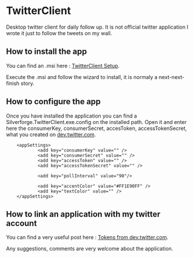 TwitterClient
=============

Desktop twitter client for daily follow up. It is not official twitter application I wrote it just to follow the tweets on my wall.

How to install the app
----------------------
You can find an .msi here : [TwitterClient Setup][1].

Execute the .msi and follow the wizard to install, it is normaly a next-next-finish story.

How to configure the app
------------------------
Once you have installed the application you can find a Silverforge.TwitterClient.exe.config on the installed path. Open it and enter here the consumerKey, consumerSecret, accesToken, accessTokenSecret, what you created on [dev.twitter.com][2].

        <appSettings>
                <add key="consumerKey" value="" />
                <add key="consumerSecret" value="" />
                <add key="accessToken" value="" />
                <add key="accessTokenSecret" value="" />

                <add key="pollInterval" value="90"/>

                <add key="accentColor" value="#FF1E90FF" />
                <add key="textColor" value="" />
        </appSettings>

How to link an application with my twitter account
--------------------------------------------------
You can find a very useful post here : [Tokens from dev.twitter.com][3].

Any suggestions, comments are very welcome about the application.

[1]: https://github.com/silverforge/TwitterClient/raw/master/Silverforge.TwitterClient.Setup/Silverforge.TwitterClient.Setup-SetupFiles/Silverforge.TwitterClient.Setup.msi "TwitterClient.Setup"

[2]: https://dev.twitter.com/ "dev.twitter.com" 

[3]: https://dev.twitter.com/docs/auth/tokens-devtwittercom "dev.twitter.help"
